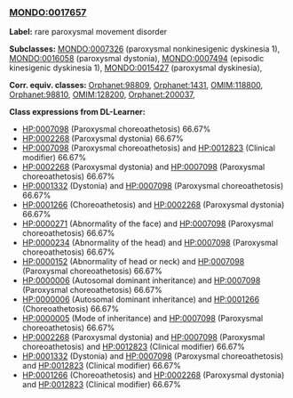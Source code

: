 
### [MONDO:0017657](http://purl.obolibrary.org/obo/MONDO_0017657)
**Label:** rare paroxysmal movement disorder

**Subclasses:** [MONDO:0007326](http://purl.obolibrary.org/obo/MONDO_0007326) (paroxysmal nonkinesigenic dyskinesia 1), [MONDO:0016058](http://purl.obolibrary.org/obo/MONDO_0016058) (paroxysmal dystonia), [MONDO:0007494](http://purl.obolibrary.org/obo/MONDO_0007494) (episodic kinesigenic dyskinesia 1), [MONDO:0015427](http://purl.obolibrary.org/obo/MONDO_0015427) (paroxysmal dyskinesia), 

**Corr. equiv. classes:** [Orphanet:98809](http://www.orpha.net/ORDO/Orphanet_98809), [Orphanet:1431](http://www.orpha.net/ORDO/Orphanet_1431), [OMIM:118800](http://purl.obolibrary.org/obo/OMIM_118800), [Orphanet:98810](http://www.orpha.net/ORDO/Orphanet_98810), [OMIM:128200](http://purl.obolibrary.org/obo/OMIM_128200), [Orphanet:200037](http://www.orpha.net/ORDO/Orphanet_200037), 

**Class expressions from DL-Learner:**

- [HP:0007098](http://purl.obolibrary.org/obo/HP_0007098) (Paroxysmal choreoathetosis) 66.67%
- [HP:0002268](http://purl.obolibrary.org/obo/HP_0002268) (Paroxysmal dystonia) 66.67%
- [HP:0007098](http://purl.obolibrary.org/obo/HP_0007098) (Paroxysmal choreoathetosis) and [HP:0012823](http://purl.obolibrary.org/obo/HP_0012823) (Clinical modifier) 66.67%
- [HP:0002268](http://purl.obolibrary.org/obo/HP_0002268) (Paroxysmal dystonia) and [HP:0007098](http://purl.obolibrary.org/obo/HP_0007098) (Paroxysmal choreoathetosis) 66.67%
- [HP:0001332](http://purl.obolibrary.org/obo/HP_0001332) (Dystonia) and [HP:0007098](http://purl.obolibrary.org/obo/HP_0007098) (Paroxysmal choreoathetosis) 66.67%
- [HP:0001266](http://purl.obolibrary.org/obo/HP_0001266) (Choreoathetosis) and [HP:0002268](http://purl.obolibrary.org/obo/HP_0002268) (Paroxysmal dystonia) 66.67%
- [HP:0000271](http://purl.obolibrary.org/obo/HP_0000271) (Abnormality of the face) and [HP:0007098](http://purl.obolibrary.org/obo/HP_0007098) (Paroxysmal choreoathetosis) 66.67%
- [HP:0000234](http://purl.obolibrary.org/obo/HP_0000234) (Abnormality of the head) and [HP:0007098](http://purl.obolibrary.org/obo/HP_0007098) (Paroxysmal choreoathetosis) 66.67%
- [HP:0000152](http://purl.obolibrary.org/obo/HP_0000152) (Abnormality of head or neck) and [HP:0007098](http://purl.obolibrary.org/obo/HP_0007098) (Paroxysmal choreoathetosis) 66.67%
- [HP:0000006](http://purl.obolibrary.org/obo/HP_0000006) (Autosomal dominant inheritance) and [HP:0007098](http://purl.obolibrary.org/obo/HP_0007098) (Paroxysmal choreoathetosis) 66.67%
- [HP:0000006](http://purl.obolibrary.org/obo/HP_0000006) (Autosomal dominant inheritance) and [HP:0001266](http://purl.obolibrary.org/obo/HP_0001266) (Choreoathetosis) 66.67%
- [HP:0000005](http://purl.obolibrary.org/obo/HP_0000005) (Mode of inheritance) and [HP:0007098](http://purl.obolibrary.org/obo/HP_0007098) (Paroxysmal choreoathetosis) 66.67%
- [HP:0002268](http://purl.obolibrary.org/obo/HP_0002268) (Paroxysmal dystonia) and [HP:0007098](http://purl.obolibrary.org/obo/HP_0007098) (Paroxysmal choreoathetosis) and [HP:0012823](http://purl.obolibrary.org/obo/HP_0012823) (Clinical modifier) 66.67%
- [HP:0001332](http://purl.obolibrary.org/obo/HP_0001332) (Dystonia) and [HP:0007098](http://purl.obolibrary.org/obo/HP_0007098) (Paroxysmal choreoathetosis) and [HP:0012823](http://purl.obolibrary.org/obo/HP_0012823) (Clinical modifier) 66.67%
- [HP:0001266](http://purl.obolibrary.org/obo/HP_0001266) (Choreoathetosis) and [HP:0002268](http://purl.obolibrary.org/obo/HP_0002268) (Paroxysmal dystonia) and [HP:0012823](http://purl.obolibrary.org/obo/HP_0012823) (Clinical modifier) 66.67%


